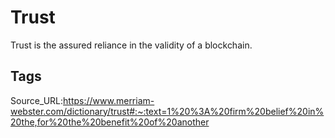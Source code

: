 # Trust
Trust is the assured reliance in the validity of a blockchain.
## Tags
Source_URL:https://www.merriam-webster.com/dictionary/trust#:~:text=1%20%3A%20firm%20belief%20in%20the,for%20the%20benefit%20of%20another
